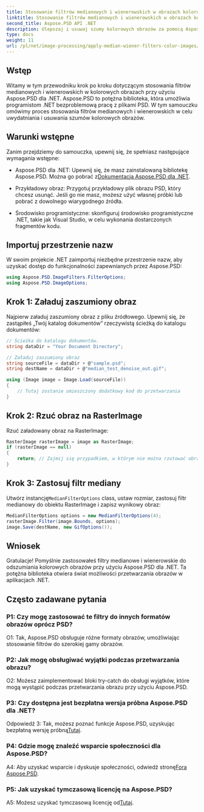 ```yaml
---
title: Stosowanie filtrów medianowych i wienerowskich w obrazach kolorowych za pomocą Aspose.PSD dla .NET
linktitle: Stosowanie filtrów medianowych i wienerowskich w obrazach kolorowych za pomocą Aspose.PSD dla .NET
second_title: Aspose.PSD API .NET
description: Ulepszaj i usuwaj szumy kolorowych obrazów za pomocą Aspose.PSD dla .NET przy użyciu filtrów medianowych i wienerowskich. Przewodnik krok po kroku dotyczący płynnego przetwarzania obrazu.
type: docs
weight: 11
url: /pl/net/image-processing/apply-median-wiener-filters-color-images/
---
```

## Wstęp

Witamy w tym przewodniku krok po kroku dotyczącym stosowania filtrów medianowych i wienerowskich w kolorowych obrazach przy użyciu Aspose.PSD dla .NET. Aspose.PSD to potężna biblioteka, która umożliwia programistom .NET bezproblemową pracę z plikami PSD. W tym samouczku omówimy proces stosowania filtrów medianowych i wienerowskich w celu uwydatniania i usuwania szumów kolorowych obrazów.

## Warunki wstępne

Zanim przejdziemy do samouczka, upewnij się, że spełniasz następujące wymagania wstępne:

-  Aspose.PSD dla .NET: Upewnij się, że masz zainstalowaną bibliotekę Aspose.PSD. Można go pobrać z[Dokumentacja Aspose.PSD dla .NET](https://reference.aspose.com/psd/net/).

- Przykładowy obraz: Przygotuj przykładowy plik obrazu PSD, który chcesz usunąć. Jeśli go nie masz, możesz użyć własnej próbki lub pobrać z dowolnego wiarygodnego źródła.

- Środowisko programistyczne: skonfiguruj środowisko programistyczne .NET, takie jak Visual Studio, w celu wykonania dostarczonych fragmentów kodu.

## Importuj przestrzenie nazw

W swoim projekcie .NET zaimportuj niezbędne przestrzenie nazw, aby uzyskać dostęp do funkcjonalności zapewnianych przez Aspose.PSD:

```csharp
using Aspose.PSD.ImageFilters.FilterOptions;
using Aspose.PSD.ImageOptions;
```

## Krok 1: Załaduj zaszumiony obraz

Najpierw załaduj zaszumiony obraz z pliku źródłowego. Upewnij się, że zastąpiłeś „Twój katalog dokumentów” rzeczywistą ścieżką do katalogu dokumentów:

```csharp
// Ścieżka do katalogu dokumentów.
string dataDir = "Your Document Directory";

// Załaduj zaszumiony obraz
string sourceFile = dataDir + @"sample.psd";
string destName = dataDir + @"median_test_denoise_out.gif";

using (Image image = Image.Load(sourceFile))
{
    // Tutaj zostanie umieszczony dodatkowy kod do przetwarzania
}
```

## Krok 2: Rzuć obraz na RasterImage

Rzuć załadowany obraz na RasterImage:

```csharp
RasterImage rasterImage = image as RasterImage;
if (rasterImage == null)
{
    return; // Zajmij się przypadkiem, w którym nie można rzutować obrazu do formatu RasterImage
}
```

## Krok 3: Zastosuj filtr mediany

 Utwórz instancję`MedianFilterOptions` class, ustaw rozmiar, zastosuj filtr medianowy do obiektu RasterImage i zapisz wynikowy obraz:

```csharp
MedianFilterOptions options = new MedianFilterOptions(4);
rasterImage.Filter(image.Bounds, options);
image.Save(destName, new GifOptions());
```

## Wniosek

Gratulacje! Pomyślnie zastosowałeś filtry medianowe i wienerowskie do odszumiania kolorowych obrazów przy użyciu Aspose.PSD dla .NET. Ta potężna biblioteka otwiera świat możliwości przetwarzania obrazów w aplikacjach .NET.

## Często zadawane pytania

### P1: Czy mogę zastosować te filtry do innych formatów obrazów oprócz PSD?

O1: Tak, Aspose.PSD obsługuje różne formaty obrazów, umożliwiając stosowanie filtrów do szerokiej gamy obrazów.

### P2: Jak mogę obsługiwać wyjątki podczas przetwarzania obrazu?

O2: Możesz zaimplementować bloki try-catch do obsługi wyjątków, które mogą wystąpić podczas przetwarzania obrazu przy użyciu Aspose.PSD.

### P3: Czy dostępna jest bezpłatna wersja próbna Aspose.PSD dla .NET?

 Odpowiedź 3: Tak, możesz poznać funkcje Aspose.PSD, uzyskując bezpłatną wersję próbną[Tutaj](https://releases.aspose.com/).

### P4: Gdzie mogę znaleźć wsparcie społeczności dla Aspose.PSD?

 A4: Aby uzyskać wsparcie i dyskusje społeczności, odwiedź stronę[Fora Aspose.PSD](https://forum.aspose.com/c/psd/34).

### P5: Jak uzyskać tymczasową licencję na Aspose.PSD?

 A5: Możesz uzyskać tymczasową licencję od[Tutaj](https://purchase.aspose.com/temporary-license/).